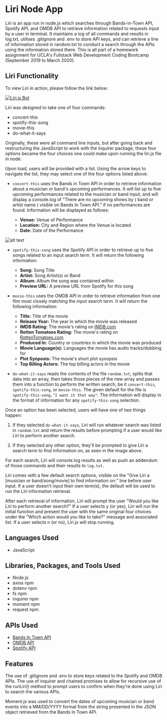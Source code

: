 # Liri Node App
Liri is an app run in node.js which searches through Bands-in-Town API, Spotify API, and OMDB API to retrieve information related to requests input by a user in terminal. It maintains a log of all commands and results in log.txt, utilises .gitignore and .env to store API keys, and can retrieve a line of information stored in random.txt to conduct a search through the APIs using the information stored there. This is all part of a homework assignment for UCLA's Fullstack Web Development Coding Bootcamp (September 2019 to March 2020).

## Liri Functionality
To view Liri in action, please follow the link below:

[![Liri.js Bot](https://i.ibb.co/pLxSKyM/https-i-ytimg-com-vi-VZ-q-UDns8c-maxresdefault.jpg)](https://youtu.be/VZ__qUDns8c "Liri.js Bot")

Liri was designed to take one of four commands:
* concert-this
* spotify-this-song
* movie-this
* do-what-it-says

Originally, these were all command line inputs, but after going back and restructuring the JavaScript to work with the inquirer package, these four options became the four choices one could make upon running the liri.js file in node.

Upon load, users will be provided with a list. Using the arrow keys to navigate the list, they may select one of the four options listed above.

* ```concert-this``` uses the Bands in Town API in order to retrieve information about a musician or band's upcoming performances. It will list up to five upcoming performances related to the musician or band input, and will display a console.log of "There are no upcoming shows by ( band or artist name ) visible on Bands In Town API." if no performances are found. Information will be displayed as follows:

    * __Venue:__ Venue of Performance
    * __Location:__ City and Region where the Venue is located
    * __Date:__ Date of the Performance

![alt text](https://i.imgur.com/mB93FE2.png "Words Here")

* ```spotify-this-song``` uses the Spotify API in order to retrieve up to five songs related to an input search term. It will return the following information:
    * __Song:__ Song Title
    * __Artist:__ Song Artist(s) or Band
    * __Album:__ Album the song was contained within
    * __Preview URL:__ A preview URL from Spotify for this song

* ```movie-this``` uses the OMDB API in order to retrieve information from one film most closely matching the input search term. It will return the following information: 
    * __Title:__ Title of the movie
    * __Release Year:__ The year in which the movie was released
    * __IMDB Rating:__ The movie's rating on [IMDB.com](https://www.imdb.com/)
    * __Rotten Tomatoes Rating:__ The movie's rating on [RottenTomatoes.com](https://www.rottentomatoes.com/)
    * __Produced In:__ Country or countries in which the movie was produced
    * __Movie Language(s):__ Languages the movie has audio tracks/dubbing for
    * __Plot Synposis:__ The movie's short plot synopsis
    * __Top Billing Actors:__ The top billing actors in the movie

* ```do-what-it-says``` reads the contents of the file ```random.txt```, splits that data into an array, then takes those pieces of the new array and passes them into a function to perform the written search, be it ```concert-this```, ```spotify-this-song```, or ```movie-this```. The given default for the file is ```spotify-this-song,"I want it that way"```. The information will display in the format of information for any ```spotify-this-song``` selection.

Once an option has been selected, users will have one of two things happen: 
1. If they selected ```do-what-it-says```, Liri will run whatever search was listed in ```random.txt``` and return the results before prompting if a user would like Liri to perform another search.

2. If they selected any other option, they'll be prompted to give Liri a search term to find information on, as seen in the image above.

For each search, Liri will console.log results as well as push an addendum of those commands and their results to ```log.txt```.

Liri comes with a few default search options, visible on the "Give Liri a [musician or band/song/movie] to find information on:" line before user input. If a user doesn't input their own term(s), the default will be used to run the Liri information retrieval.

After each retrieval of information, Liri will prompt the user "Would you like Liri to perform another search?" If a user selects y (or yes), Liri will run the initial function and present the user with the same original four choices under the "Which action would you like to take?" message and associated list. If a user selects n (or no), Liri.js will stop running.

## Languages Used
* JavaScript

## Libraries, Packages, and Tools Used
* Node.js
* axios npm
* dotenv npm
* fs npm
* inquirer npm
* moment npm
* request npm

## APIs Used
* [Bands In Town API](https://app.swaggerhub.com/apis-docs/Bandsintown/PublicAPI/3.0.0)
* [OMDB API](http://www.omdbapi.com/)
* [Spotify API](https://developer.spotify.com/documentation/web-api/)

## Features
The use of .gitignore and .env to store keys related to the Spotify and OMDB APIs. The use of inquirer and chained promises to allow for recursive use of the runLiri() method to prompt users to confirm when they're done using Liri to search the various APIs.

Moment.js was used to convert the dates of upcoming musician or band events into a MM/DD/YYYY format from the string presented in the JSON object retrieved from the Bands In Town API.
